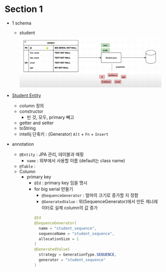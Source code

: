 # Section 1

* 1 schema
  * student
    <img src="./docs/images/section1-schema.PNG" width="500px"/>

* [Student Entity](./src/main/java/com/example/springbootjpastudy/Student.java)
  * column 정의
  * constructor
    * 빈 것, 모두, primary 빼고
  * getter and setter
  * toString
  * intellij 단축키 : (Generator) `Alt` + `Fn` + `Insert`

* annotation
  * `@Entity` :  JPA 관리, 테이블과 매핑
    * `name` : 외부에서 사용할 이름 (default는 class name)
  * `@Table` : 
  * Column
    * primary key
      * `@Id` : primary key 임을 명시
      * for big serial 만들기
        * `@SequenceGenerator` : 얼마의 크기로 증가할 지 정함
        * `@GeneratedValue` : 위(SequenceGenerator)에서 만든 제너레이터로 실제 column의 값 증가
        ```java
        @Id
        @SequenceGenerator(
          name = "student_sequence",
          sequenceName = "student_sequence",
          allocationSize = 1
        )
        @GeneratedValue(
          strategy = GenerationType.SEQUENCE,
          generator = "student_sequence"
        )
        ```



